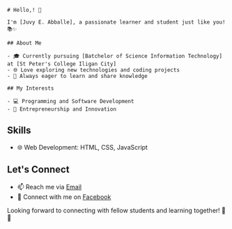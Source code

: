<!DOCTYPE html>
<head>
  <style>
    body {
      margin: 0;
      font-family: -apple-system, BlinkMacSystemFont, "Segoe UI", Roboto, "Helvetica Neue", Arial, sans-serif;
    }
 .header-container {
      background-image: url('https://i.pinimg.com/564x/97/be/84/97be845fe67153bbcc98071abc8e46ee.jpg');
      background-size: cover;
      padding: 100px;
      text-align: center;
      color: #fff;
    }
  </style>
</head>

<body>


    # Hello,! 👋

    I'm [Juvy E. Abballe], a passionate learner and student just like you! 📚✨

    ## About Me

    - 🎓 Currently pursuing [Batchelor of Science Information Technology] at [St Peter's College Iligan City]
    - 🌐 Love exploring new technologies and coding projects
    - 📖 Always eager to learn and share knowledge

    ## My Interests

    - 💻 Programming and Software Development
    - 🚀 Entrepreneurship and Innovation

  </div>


  ## Skills


  - 🌐 Web Development: HTML, CSS, JavaScript
  

  <!-- Let's Connect Section -->
  ## Let's Connect

  - 📫 Reach me via [Email](juvyaballe.202201044.@gmail.com)
  - 📘 Connect with me on [Facebook](https://www.facebook.com/jayar.aballe.50)

  Looking forward to connecting with fellow students and learning together! 🚀✨

</body>

</html>




